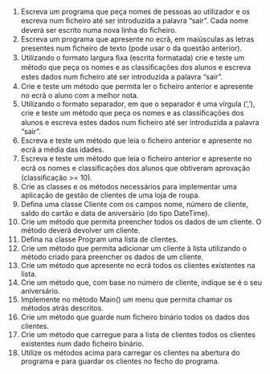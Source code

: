 1. Escreva um programa que peça nomes de pessoas ao utilizador e os escreva num ﬁcheiro até ser introduzida a palavra “sair”. Cada nome deverá ser escrito numa nova
linha do ﬁcheiro.
2. Escreva um programa que apresente no ecrã, em maiúsculas as letras presentes num ﬁcheiro de texto (pode usar o da questão anterior).
3. Utilizando o formato largura ﬁxa (escrita formatada) crie e teste um método que peça os nomes e as classiﬁcações dos alunos e escreva estes dados num ﬁcheiro até ser
introduzida a palavra “sair”.
4. Crie e teste um método que permita ler o ﬁcheiro anterior e apresente no ecrã o aluno com a melhor nota.
5. Utilizando o formato separador, em que o separador é uma vírgula (’,’), crie e teste um método que peça os nomes e as classiﬁcações dos alunos e escreva estes dados num
ﬁcheiro até ser introduzida a palavra “sair”.
6. Escreva e teste um método que leia o ﬁcheiro anterior e apresente no ecrã a média das idades.
7. Escreva e teste um método que leia o ﬁcheiro anterior e apresente no ecrã os nomes e classiﬁcações dos alunos que obtiveram aprovação (classiﬁcação >= 10).
8. Crie as classes e os métodos necessários para implementar uma aplicação de gestão de clientes de uma loja de roupa.
  1. Deﬁna uma classe Cliente com os campos nome, número de cliente, saldo do cartão e data de aniversário (do tipo DateTime).
  2. Crie um método que permita preencher todos os dados de um cliente. O método deverá devolver um cliente.
  3. Deﬁna na classe Program uma lista de clientes.
  4. Crie um método que permita adicionar um cliente à lista utilizando o método criado para preencher os dados de um cliente.
  5. Crie um método que apresente no ecrã todos os clientes existentes na lista.
  6. Crie um método que, com base no número de cliente, indique se é o seu aniversário.
  7. Implemente no método Main() um menu que permita chamar os métodos atrás descritos.
  8. Crie um método que guarde num ﬁcheiro binário todos os dados dos clientes.
  9. Crie um método que carregue para a lista de clientes todos os clientes existentes num dado ﬁcheiro binário.
  10. Utilize os métodos acima para carregar os clientes na abertura do programa e para guardar os clientes no fecho do programa.
